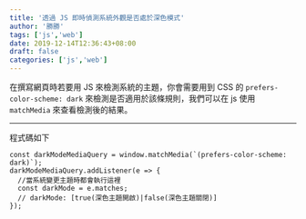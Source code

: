 ```yaml
---
title: '透過 JS 即時偵測系統外觀是否處於深色模式'
author: '勝勝'
tags: ['js','web'] 
date: 2019-12-14T12:36:43+08:00
draft: false
categories: ['js','web']
---
```


在撰寫網頁時若要用 JS 來檢測系統的主題，你會需要用到 CSS 的 `prefers-color-scheme: dark` 來檢測是否適用於該條規則，我們可以在 js 使用 `matchMedia` 來查看檢測後的結果。

* * *

程式碼如下

```
const darkModeMediaQuery = window.matchMedia(`(prefers-color-scheme: dark)`);
darkModeMediaQuery.addListener(e => {
  //當系統變更主題時都會執行這裡
  const darkMode = e.matches;
  // darkMode: [true(深色主題開啟)|false(深色主題關閉)]
});
```